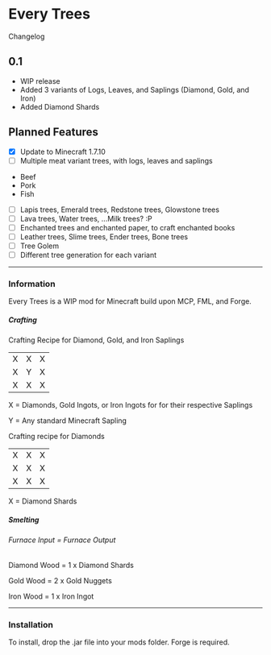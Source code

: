 # Every Trees

Changelog

## 0.1

 - WIP release
 - Added 3 variants of Logs, Leaves, and Saplings (Diamond, Gold, and Iron)
 - Added Diamond Shards

## Planned Features

- [x] Update to Minecraft 1.7.10
- [ ] Multiple meat variant trees, with logs, leaves and saplings
 - Beef
 - Pork
 - Fish
- [ ] Lapis trees, Emerald trees, Redstone trees, Glowstone trees
- [ ] Lava trees, Water trees, ...Milk trees? :P
- [ ] Enchanted trees and enchanted paper, to craft enchanted books
- [ ] Leather trees, Slime trees, Ender trees, Bone trees
- [ ] Tree Golem
- [ ] Different tree generation for each variant

---
### Information

Every Trees is a WIP mod for Minecraft build upon MCP, FML, and Forge.

##### Crafting

Crafting Recipe for Diamond, Gold, and Iron Saplings

| | | |
| --- | --- | --- |
| X | X | X |
| X | Y | X |
| X | X | X |

X = Diamonds, Gold Ingots, or Iron Ingots for for their respective Saplings

Y = Any standard Minecraft Sapling

Crafting recipe for Diamonds

| | | |
| --- | --- | --- |
| X | X | X |
| X | X | X |
| X | X | X |

X = Diamond Shards

##### Smelting

###### Furnace Input = Furnace Output

Diamond Wood = 1 x Diamond Shards

Gold Wood = 2 x Gold Nuggets

Iron Wood = 1 x Iron Ingot

---
### Installation

To install, drop the .jar file into your mods folder.
Forge is required.
